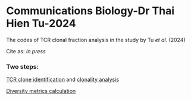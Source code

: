 # Communications Biology-Dr Thai Hien Tu-2024
The codes of TCR clonal fraction analysis in the study by Tu *et al.* (2024)

Cite as:
*In press*


### Two steps:

[TCR clone identification](https://github.com/liuchen37/Covid_SAg_TCR_clone/blob/main/Common%20TCR.R) and [clonality analysis](https://github.com/liuchen37/Covid_SAg_TCR_clone/blob/main/Gene_Segment_Analysis.py)

[Diversity metrics calculation](https://github.com/liuchen37/Covid_SAg_TCR_clone/blob/main/Gene_Segment_Diversity_Metrics.py)
